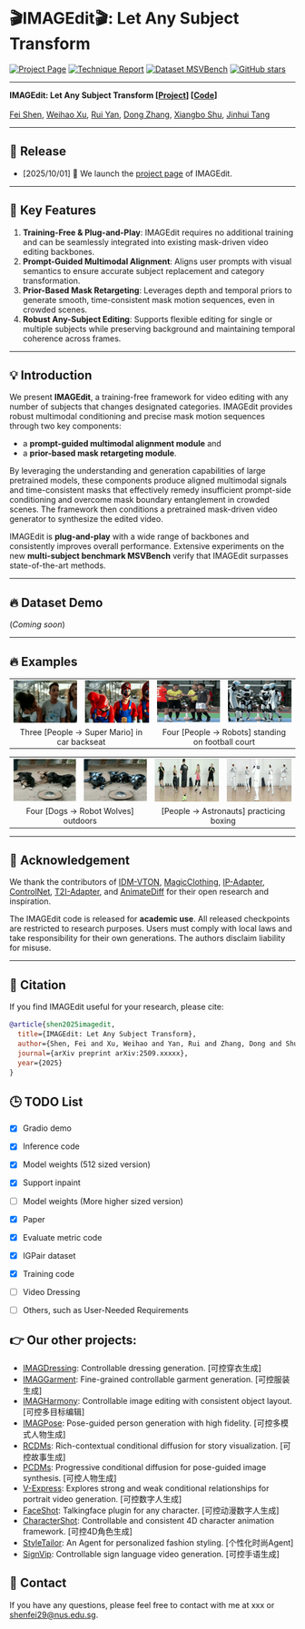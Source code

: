 # 🎬IMAGEdit🎬: Let Any Subject Transform

[![Project Page](https://img.shields.io/badge/Project-Page-green)](https://muzishen.github.io/IMAGEdit/)
[![Technique Report](https://img.shields.io/badge/Technique-Report-red)](https://muzishen.github.io/IMAGEdit/)
[![Dataset MSVBench](https://img.shields.io/badge/Dataset-MSVBench-orange)](https://muzishen.github.io/IMAGEdit/)
[![GitHub stars](https://img.shields.io/github/stars/XWH-A/IMAGEdit?style=social)](https://github.com/XWH-A/IMAGEdit)

---

**IMAGEdit: Let Any Subject Transform [[Project](https://muzishen.github.io/IMAGEdit/)] [[Code](https://github.com/XWH-A/IMAGEdit)]** <br />  
[Fei Shen](https://muzishen.github.io/), [Weihao Xu](https://github.com/XWH-A/), [Rui Yan](https://ruiyan1995.github.io/), [Dong Zhang](https://dongzhang89.github.io/), [Xiangbo Shu](https://shuxb104.github.io/), [Jinhui Tang](https://scholar.google.com/citations?user=ByBLlEwAAAAJ&hl=en) <br />

---

## 📅 Release
- [2025/10/01] 🎉 We launch the [project page](https://muzishen.github.io/IMAGEdit/) of IMAGEdit.

---

## 🚀 Key Features
1. **Training-Free & Plug-and-Play**: IMAGEdit requires no additional training and can be seamlessly integrated into existing mask-driven video editing backbones.  
2. **Prompt-Guided Multimodal Alignment**: Aligns user prompts with visual semantics to ensure accurate subject replacement and category transformation.  
3. **Prior-Based Mask Retargeting**: Leverages depth and temporal priors to generate smooth, time-consistent mask motion sequences, even in crowded scenes.  
4. **Robust Any-Subject Editing**: Supports flexible editing for single or multiple subjects while preserving background and maintaining temporal coherence across frames.  

---

## 💡 Introduction
We present **IMAGEdit**, a training-free framework for video editing with any number of subjects that changes designated categories. IMAGEdit provides robust multimodal conditioning and precise mask motion sequences through two key components:  
- a **prompt-guided multimodal alignment module** and  
- a **prior-based mask retargeting module**.  

By leveraging the understanding and generation capabilities of large pretrained models, these components produce aligned multimodal signals and time-consistent masks that effectively remedy insufficient prompt-side conditioning and overcome mask boundary entanglement in crowded scenes. The framework then conditions a pretrained mask-driven video generator to synthesize the edited video.  

IMAGEdit is **plug-and-play** with a wide range of backbones and consistently improves overall performance. Extensive experiments on the new **multi-subject benchmark MSVBench** verify that IMAGEdit surpasses state-of-the-art methods.  

---

## 🔥 Dataset Demo
(*Coming soon*)  

---

## 🔥 Examples

<table align="center">
  <tr>
    <td align="center"><img src="asset/ori_720_16_gif/tuk-tuk_processed.gif" width="160"/></td>
    <td align="center"><img src="asset/IMAGEdit_720_16_gif/tuk-tuk_processed.gif" width="160"/></td>
    <td align="center"><img src="asset/ori_720_16_gif/Football-Match-Start_processed.gif" width="160"/></td>
    <td align="center"><img src="asset/IMAGEdit_720_16_gif/Football-Match-Start_processed.gif" width="160"/></td>
  </tr>
  <tr>
    <td colspan="2" align="center">Three [People → Super Mario] in car backseat</td>
    <td colspan="2" align="center">Four [People → Robots] standing on football court</td>
  </tr>
</table>

<table align="center">
  <tr>
    <td align="center"><img src="asset/ori_720_16_gif/dogs-gathering-around-food_processed.gif" width="160"/></td>
    <td align="center"><img src="asset/IMAGEdit_720_16_gif/dogs-gathering-around-food_processed.gif" width="160"/></td>
    <td align="center"><img src="asset/ori_720_16_gif/people-training-boxing-class_processed.gif" width="160"/></td>
    <td align="center"><img src="asset/IMAGEdit_720_16_gif/people-training-boxing-class_processed.gif" width="160"/></td>
  </tr>
  <tr>
    <td colspan="2" align="center">Four [Dogs → Robot Wolves] outdoors</td>
    <td colspan="2" align="center">[People → Astronauts] practicing boxing</td>
  </tr>
</table>

---

## 🙏 Acknowledgement
We thank the contributors of [IDM-VTON](https://github.com/yisol/IDM-VTON), [MagicClothing](https://github.com/ShineChen1024/MagicClothing), [IP-Adapter](https://github.com/tencent-ailab/IP-Adapter), [ControlNet](https://github.com/lllyasviel/ControlNet), [T2I-Adapter](https://github.com/TencentARC/T2I-Adapter), and [AnimateDiff](https://github.com/guoyww/AnimateDiff) for their open research and inspiration.  

The IMAGEdit code is released for **academic use**. All released checkpoints are restricted to research purposes. Users must comply with local laws and take responsibility for their own generations. The authors disclaim liability for misuse.  

---

## 📝 Citation
If you find IMAGEdit useful for your research, please cite:  

```bibtex
@article{shen2025imagedit,
  title={IMAGEdit: Let Any Subject Transform},
  author={Shen, Fei and Xu, Weihao and Yan, Rui and Zhang, Dong and Shu, Xiangbo and Tang, Jinhui},
  journal={arXiv preprint arXiv:2509.xxxxx},
  year={2025}
}

```

## 🕒 TODO List
- [x] Gradio demo
- [x] Inference code
- [x] Model weights (512 sized version)
- [x] Support inpaint
- [ ] Model weights (More higher sized version)
- [x] Paper
- [x] Evaluate metric code
- [x] IGPair dataset
- [x] Training code
- [ ] Video Dressing
- [ ] Others, such as User-Needed Requirements


## 👉 **Our other projects:**  
- [IMAGDressing](https://github.com/muzishen/IMAGDressing): Controllable dressing generation. [可控穿衣生成]
- [IMAGGarment](https://github.com/muzishen/IMAGGarment): Fine-grained controllable garment generation.  [可控服装生成]
- [IMAGHarmony](https://github.com/muzishen/IMAGHarmony): Controllable image editing with consistent object layout.  [可控多目标编辑]
- [IMAGPose](https://github.com/muzishen/IMAGPose): Pose-guided person generation with high fidelity.  [可控多模式人物生成]
- [RCDMs](https://github.com/muzishen/RCDMs): Rich-contextual conditional diffusion for story visualization.  [可控故事生成]
- [PCDMs](https://github.com/tencent-ailab/PCDMs): Progressive conditional diffusion for pose-guided image synthesis. [可控人物生成]
- [V-Express](https://github.com/tencent-ailab/V-Express/): Explores strong and weak conditional relationships for portrait video generation. [可控数字人生成]
- [FaceShot](https://github.com/open-mmlab/FaceShot/): Talkingface plugin for any character. [可控动漫数字人生成]
- [CharacterShot](https://github.com/Jeoyal/CharacterShot): Controllable and consistent 4D character animation framework. [可控4D角色生成]
- [StyleTailor](https://github.com/mahb-THU/StyleTailor): An Agent for personalized fashion styling. [个性化时尚Agent]
- [SignVip](https://github.com/umnooob/signvip/): Controllable sign language video generation. [可控手语生成]


## 📨 Contact
If you have any questions, please feel free to contact with me at xxx or shenfei29@nus.edu.sg.
